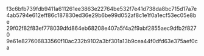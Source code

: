 f3c6bfb739fdb9411a611261ee3863e22764be532f7e41d738da8bc715d17a7e
4ab5794e612eff86c187830ed36e29b6be99d052af8c1e1f0a1ecf53ec05e8be
29f02f82f83ef778039dfd864eb68208e407a5f4a2f9abf2855aec9dfb2f8270
9e61e827606833560f10ac232b9102a3bf301a13b9cea44f0dfd63e375aef0ca
